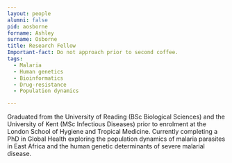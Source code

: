 ```yaml
---
layout: people
alumni: false
pid: aosborne
forname: Ashley
surname: Osborne
title: Research Fellow
Important-fact: Do not approach prior to second coffee.
tags:
  - Malaria
  - Human genetics
  - Bioinformatics
  - Drug-resistance
  - Population dynamics

---
```


Graduated from the University of Reading (BSc Biological Sciences) and the University of Kent (MSc Infectious Diseases) prior to enrolment at the London School of Hygiene and Tropical Medicine. Currently completing a PhD in Global Health exploring the population dynamics of malaria parasites in East Africa and the human genetic determinants of severe malarial disease.
